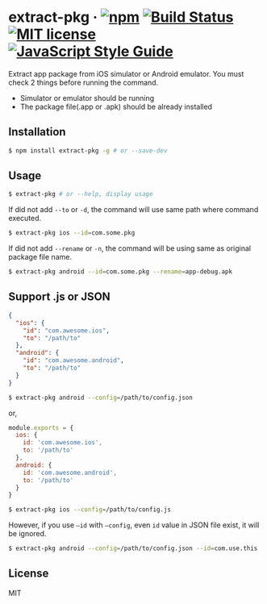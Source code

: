 # extract-pkg &middot; [![npm](https://img.shields.io/npm/v/extract-pkg.svg)](https://www.npmjs.com/package/extract-pkg) [![Build Status](https://travis-ci.org/jsveron23/extract-pkg.svg?branch=master)](https://travis-ci.org/jsveron23/extract-pkg) [![MIT license](http://img.shields.io/badge/license-MIT-brightgreen.svg)](LICENSE.md) [![JavaScript Style Guide](https://img.shields.io/badge/code_style-standard-brightgreen.svg)](https://standardjs.com)

Extract app package from iOS simulator or Android emulator. You must check 2 things before running the command.

- Simulator or emulator should be running
- The package file(.app or .apk) should be already installed

## Installation

```bash
$ npm install extract-pkg -g # or --save-dev
```

## Usage

```bash
$ extract-pkg # or --help, display usage
```

If did not add `--to` or `-d`, the command will use same path where command executed.

```bash
$ extract-pkg ios --id=com.some.pkg
```

If did not add `--rename` or `-n`, the command will be using same as original package file name.

```bash
$ extract-pkg android --id=com.some.pkg --rename=app-debug.apk
```

## Support .js or JSON

```json
{
  "ios": {
    "id": "com.awesome.ios",
    "to": "/path/to"
  },
  "android": {
    "id": "com.awesome.android",
    "to": "/path/to"
  }
}
```

```bash
$ extract-pkg android --config=/path/to/config.json
```

or,

```js
module.exports = {
  ios: {
    id: 'com.awesome.ios',
    to: '/path/to'
  },
  android: {
    id: 'com.awesome.android',
    to: '/path/to'
  }
}
```

```bash
$ extract-pkg ios --config=/path/to/config.js
```

However, if you use `—id` with `—config`, even `id` value in JSON file exist, it will be ignored.

```bash
$ extract-pkg android --config=/path/to/config.json --id=com.use.this
```

## License

MIT
